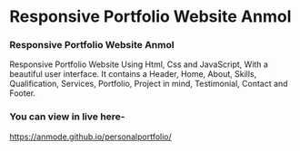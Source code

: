 # Responsive Portfolio Website Anmol
### Responsive Portfolio Website Anmol
Responsive Portfolio Website Using Html, Css and JavaScript, With a beautiful user interface. It contains a Header, Home, About, Skills, Qualification, Services, Portfolio, Project in mind, Testimonial, Contact and Footer.

### You can view in live here-
https://anmode.github.io/personalportfolio/
